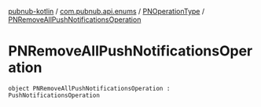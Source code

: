[pubnub-kotlin](../../index.md) / [com.pubnub.api.enums](../index.md) / [PNOperationType](index.md) / [PNRemoveAllPushNotificationsOperation](./-p-n-remove-all-push-notifications-operation.md)

# PNRemoveAllPushNotificationsOperation

`object PNRemoveAllPushNotificationsOperation : PushNotificationsOperation`